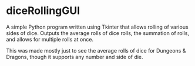 # diceRollingGUI
A simple Python program written using Tkinter that allows rolling of various sides of dice. Outputs the average rolls of dice rolls, the summation of rolls, and allows for multiple rolls at once. 

This was made mostly just to see the average rolls of dice for Dungeons & Dragons, though it supports any number and side of die.
